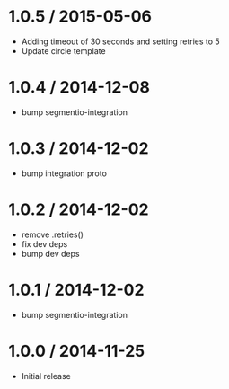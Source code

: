
1.0.5 / 2015-05-06
==================

  * Adding timeout of 30 seconds and setting retries to 5
  * Update circle template

1.0.4 / 2014-12-08
==================

 * bump segmentio-integration

1.0.3 / 2014-12-02
==================

 * bump integration proto

1.0.2 / 2014-12-02
==================

 * remove .retries()
 * fix dev deps
 * bump dev deps

1.0.1 / 2014-12-02
==================

 * bump segmentio-integration

1.0.0 / 2014-11-25
==================

  * Initial release
